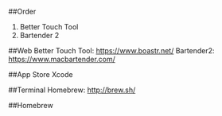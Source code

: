 ##Order
1. Better Touch Tool
2. Bartender 2

##Web
Better Touch Tool: https://www.boastr.net/
Bartender2: https://www.macbartender.com/

##App Store
Xcode

##Terminal
Homebrew:  http://brew.sh/

##Homebrew

